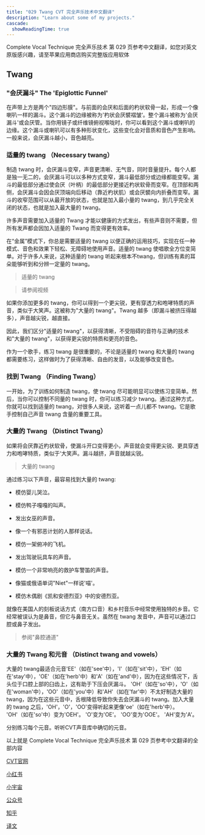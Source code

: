 ```yaml
---
title: "029 Twang CVT 完全声乐技术中文翻译"
description: "Learn about some of my projects."
cascade:
  showReadingTime: true
---
```

Complete Vocal Technique 完全声乐技术 第 029 页参考中文翻译，如您对英文原版感兴趣，请至苹果应用商店购买完整版应用软体

## Twang

### "会厌漏斗" The 'Epiglottic Funnel'

在声带上方是两个"四边形膜"。与前面的会厌和后面的杓状软骨一起，形成一个像喇叭一样的漏斗。这个漏斗的边缘被称为'杓状会厌襞褶皱‘。整个漏斗被称为'会厌漏斗'或会厌管。当你用镜子或纤维镜俯视喉咙时，你可以看到这个漏斗或喇叭的边缘。这个漏斗或喇叭可以有多种形状变化，这些变化会对音质和音色产生影响。一般来说，会厌漏斗越小，音色越亮。

### 适量的 twang （Necessary twang）

制造 twang 时，会厌漏斗变窄，声音更清晰、无气音，同时音量提升。每个人都是独一无二的，会厌漏斗可以以多种方式变窄，漏斗最低部分或边缘都能变窄。漏斗的最低部分通过使会厌（叶柄）的最低部分更接近杓状软骨而变窄。在顶部和两侧，会厌漏斗会因会厌顶端向后移动（靠近杓状肌）或会厌襞向内折叠而变窄。漏斗的收窄范围可以从最开放的状态，也就是加入最小量的 twang，到几乎完全关闭的状态，也就是加入最大量的 twang。

许多声音需要加入适量的 Twang 才能以健康的方式发出，有些声音则不需要，但所有发声都会因加入适量的 Twang 而变得更有效率。

在“金属”模式下，你总是需要适量的 twang 以便正确的运用技巧，实现在任一种模式、音色和效果下轻松、无障碍地使用声音。适量的 twang 使唱歌全方位变简单。对于许多人来说，这种适量的 twang 听起来根本不twang，但训练有素的耳朵能够听到和分辨一定量的 twang。

> 适量的 twang

> 请参阅视频

如果你添加更多的 twang，你可以得到一个更尖锐，更有穿透力和咆哮特质的声音，类似于大笑声。这被称为"大量的 twang"。Twang 越多（即漏斗被挤压得越多），声音越尖锐，越直接。

因此，我们区分"适量的 twang"，以获得清晰，不受阻碍的音符与正确的技术和"大量的 twang"，以获得更尖锐的特质和更亮的音色。

作为一个歌手，练习 twang 是很重要的，不论是适量的 twang 和大量的 twang 都需要练习，这样做时为了获得清晰、自由的发音，以及能够改变音色。

### 找到 Twang （Finding Twang）

一开始，为了训练如何制造 twang，使 twang 尽可能明显可以使练习变简单。然后，当你可以控制不同量的 twang 时，你可以练习减少 twang。通过这种方式，你就可以找到适量的 twang，对很多人来说，这听着一点儿都不 twang。它是歌手控制自己声音 twang 含量的重要工具。

### 大量的 Twang （Distinct Twang）

如果将会厌靠近杓状软骨，使漏斗开口变得更小，声音就会变得更尖锐、更具穿透力和咆哮特质，类似于‘大笑声。漏斗越挤，声音就越尖锐。

> 大量的 twang

通过练习以下声音，最容易找到大量的 twang:

- 模仿婴儿哭泣。

- 模仿鸭子嘎嘎的叫声。

- 发出女巫的声音。

- 像一个有邪恶计划的人那样说话。

- 模仿一架俯冲的飞机。

- 发出驾驶玩具车的声音。

- 模仿一个非常响亮的救护车警笛的声音。

- 像猫或俄语单词"Niet"一样说'喵'。

- 模仿木偶剧《凯和安德烈亚》中的安德烈亚。

就像在美国人的刻板说话方式（南方口音）和乡村音乐中经常使用独特的乡音。它经常被误认为是鼻音，但它与鼻音无关。虽然在 twang 发音中，声音可以通过口腔或鼻子发出。

> 参阅"鼻腔通道"

### 大量的 Twang 和元音 （Distinct twang and vowels）

大量的 twang最适合元音'EE'（如在'see'中），'I'（如在'sit'中），'EH'（如在'stay'中），'OE'（如在'herb'中）和'A'（如在'and'中），因为在这些情况下，舌头位于口腔上部的臼齿上，这有助于下压会厌漏斗。 'OH'（如在'so'中），'O'（如在'woman'中），'OO'（如在'you'中）和'AH'（如在'far'中）不太好制造大量的 twang，因为在这些元音中，舌根降低导致你失去会厌漏斗的 twang。加入大量的 twang 之后，'OH'，'O'，'OO'变得听起来更像'oe'（如在'herb'中）。 'OH'（如在'so'中）变为'OEH'。 'O'变为'OE'。 'OO'变为'OOE'。 'AH'变为'A'。

分别练习每个元音。听听CVT声音库中确切的元音。

以上就是 Complete Vocal Technique 完全声乐技术 第 029 页参考中文翻译的全部内容

[CVT官网](https://completevocalinstitute.com/complete-vocal-technique/)

[小红书](https://www.xiaohongshu.com/user/profile/627ff979000000002102aa68?xhsshare=CopyLink&appuid=627ff979000000002102aa68&apptime=1728791961)

[小宇宙](https://www.xiaoyuzhoufm.com/podcast/66be28dadb5e6d6bf99adc25)

[公众号](https://mp.weixin.qq.com/mp/appmsgalbum?action=getalbum&__biz=MzAxMjI3NzAxMg==&scene=1&album_id=3446246369961312256&count=3#wechat_redirect)

[知乎](https://www.zhihu.com/column/c_1825613276039491584)

[译文](https://euphia.github.io/zh-cn/posts/)
